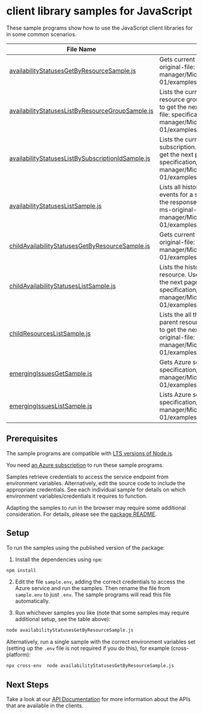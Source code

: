 # client library samples for JavaScript

These sample programs show how to use the JavaScript client libraries for in some common scenarios.

| **File Name**                                                                                       | **Description**                                                                                                                                                                                                                                                                                                                                 |
| --------------------------------------------------------------------------------------------------- | ----------------------------------------------------------------------------------------------------------------------------------------------------------------------------------------------------------------------------------------------------------------------------------------------------------------------------------------------- |
| [availabilityStatusesGetByResourceSample.js][availabilitystatusesgetbyresourcesample]               | Gets current availability status for a single resource x-ms-original-file: specification/resourcehealth/resource-manager/Microsoft.ResourceHealth/stable/2017-07-01/examples/AvailabilityStatus_GetByResource.json                                                                                                                              |
| [availabilityStatusesListByResourceGroupSample.js][availabilitystatuseslistbyresourcegroupsample]   | Lists the current availability status for all the resources in the resource group. Use the nextLink property in the response to get the next page of availability statuses. x-ms-original-file: specification/resourcehealth/resource-manager/Microsoft.ResourceHealth/stable/2017-07-01/examples/AvailabilityStatuses_ListByResourceGroup.json |
| [availabilityStatusesListBySubscriptionIdSample.js][availabilitystatuseslistbysubscriptionidsample] | Lists the current availability status for all the resources in the subscription. Use the nextLink property in the response to get the next page of availability statuses. x-ms-original-file: specification/resourcehealth/resource-manager/Microsoft.ResourceHealth/stable/2017-07-01/examples/AvailabilityStatuses_ListBySubscriptionId.json  |
| [availabilityStatusesListSample.js][availabilitystatuseslistsample]                                 | Lists all historical availability transitions and impacting events for a single resource. Use the nextLink property in the response to get the next page of availability status x-ms-original-file: specification/resourcehealth/resource-manager/Microsoft.ResourceHealth/stable/2017-07-01/examples/AvailabilityStatuses_List.json            |
| [childAvailabilityStatusesGetByResourceSample.js][childavailabilitystatusesgetbyresourcesample]     | Gets current availability status for a single resource x-ms-original-file: specification/resourcehealth/resource-manager/Microsoft.ResourceHealth/stable/2017-07-01/examples/ChildAvailabilityStatus_GetByResource.json                                                                                                                         |
| [childAvailabilityStatusesListSample.js][childavailabilitystatuseslistsample]                       | Lists the historical availability statuses for a single child resource. Use the nextLink property in the response to get the next page of availability status x-ms-original-file: specification/resourcehealth/resource-manager/Microsoft.ResourceHealth/stable/2017-07-01/examples/ChildAvailabilityStatuses_List.json                         |
| [childResourcesListSample.js][childresourceslistsample]                                             | Lists the all the children and its current health status for a parent resource. Use the nextLink property in the response to get the next page of children current health x-ms-original-file: specification/resourcehealth/resource-manager/Microsoft.ResourceHealth/stable/2017-07-01/examples/ChildResources_List.json                        |
| [emergingIssuesGetSample.js][emergingissuesgetsample]                                               | Gets Azure services' emerging issues. x-ms-original-file: specification/resourcehealth/resource-manager/Microsoft.ResourceHealth/stable/2017-07-01/examples/EmergingIssues_Get.json                                                                                                                                                             |
| [emergingIssuesListSample.js][emergingissueslistsample]                                             | Lists Azure services' emerging issues. x-ms-original-file: specification/resourcehealth/resource-manager/Microsoft.ResourceHealth/stable/2017-07-01/examples/EmergingIssues_List.json                                                                                                                                                           |

## Prerequisites

The sample programs are compatible with [LTS versions of Node.js](https://github.com/nodejs/release#release-schedule).

You need [an Azure subscription][freesub] to run these sample programs.

Samples retrieve credentials to access the service endpoint from environment variables. Alternatively, edit the source code to include the appropriate credentials. See each individual sample for details on which environment variables/credentials it requires to function.

Adapting the samples to run in the browser may require some additional consideration. For details, please see the [package README][package].

## Setup

To run the samples using the published version of the package:

1. Install the dependencies using `npm`:

```bash
npm install
```

2. Edit the file `sample.env`, adding the correct credentials to access the Azure service and run the samples. Then rename the file from `sample.env` to just `.env`. The sample programs will read this file automatically.

3. Run whichever samples you like (note that some samples may require additional setup, see the table above):

```bash
node availabilityStatusesGetByResourceSample.js
```

Alternatively, run a single sample with the correct environment variables set (setting up the `.env` file is not required if you do this), for example (cross-platform):

```bash
npx cross-env  node availabilityStatusesGetByResourceSample.js
```

## Next Steps

Take a look at our [API Documentation][apiref] for more information about the APIs that are available in the clients.

[availabilitystatusesgetbyresourcesample]: https://github.com/Azure/azure-sdk-for-js/blob/main/sdk/resourcehealth/arm-resourcehealth/samples/v3/javascript/availabilityStatusesGetByResourceSample.js
[availabilitystatuseslistbyresourcegroupsample]: https://github.com/Azure/azure-sdk-for-js/blob/main/sdk/resourcehealth/arm-resourcehealth/samples/v3/javascript/availabilityStatusesListByResourceGroupSample.js
[availabilitystatuseslistbysubscriptionidsample]: https://github.com/Azure/azure-sdk-for-js/blob/main/sdk/resourcehealth/arm-resourcehealth/samples/v3/javascript/availabilityStatusesListBySubscriptionIdSample.js
[availabilitystatuseslistsample]: https://github.com/Azure/azure-sdk-for-js/blob/main/sdk/resourcehealth/arm-resourcehealth/samples/v3/javascript/availabilityStatusesListSample.js
[childavailabilitystatusesgetbyresourcesample]: https://github.com/Azure/azure-sdk-for-js/blob/main/sdk/resourcehealth/arm-resourcehealth/samples/v3/javascript/childAvailabilityStatusesGetByResourceSample.js
[childavailabilitystatuseslistsample]: https://github.com/Azure/azure-sdk-for-js/blob/main/sdk/resourcehealth/arm-resourcehealth/samples/v3/javascript/childAvailabilityStatusesListSample.js
[childresourceslistsample]: https://github.com/Azure/azure-sdk-for-js/blob/main/sdk/resourcehealth/arm-resourcehealth/samples/v3/javascript/childResourcesListSample.js
[emergingissuesgetsample]: https://github.com/Azure/azure-sdk-for-js/blob/main/sdk/resourcehealth/arm-resourcehealth/samples/v3/javascript/emergingIssuesGetSample.js
[emergingissueslistsample]: https://github.com/Azure/azure-sdk-for-js/blob/main/sdk/resourcehealth/arm-resourcehealth/samples/v3/javascript/emergingIssuesListSample.js
[apiref]: https://docs.microsoft.com/javascript/api/@azure/arm-resourcehealth?view=azure-node-preview
[freesub]: https://azure.microsoft.com/free/
[package]: https://github.com/Azure/azure-sdk-for-js/tree/main/sdk/resourcehealth/arm-resourcehealth/README.md
